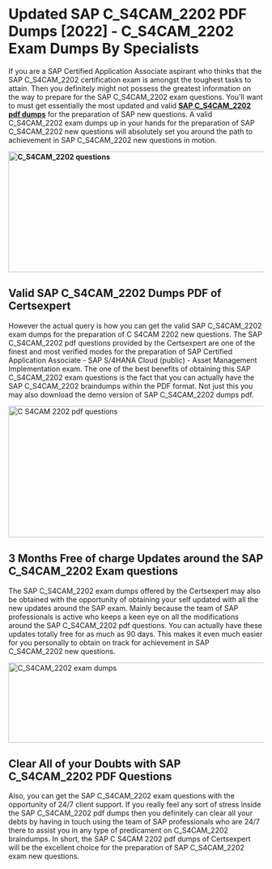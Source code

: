 <h1><strong>Updated SAP C_S4CAM_2202 PDF Dumps [2022] - C_S4CAM_2202 Exam Dumps By Specialists&nbsp;</strong></h1>
<p><span style="font-weight: 400;">If you are a SAP Certified Application Associate aspirant who thinks that the SAP C_S4CAM_2202 certification exam is amongst the toughest tasks to attain. Then you definitely might not possess the greatest information on the way to prepare for the SAP C_S4CAM_2202 exam questions. You'll want to must get essentially the most updated and valid <strong><a href="https://www.certsexpert.com/C_S4CAM_2202-pdf-questions.html">SAP C_S4CAM_2202 pdf dumps</a></strong> for the preparation of SAP new questions. A valid  C_S4CAM_2202 exam dumps up in your hands for the preparation of SAP C_S4CAM_2202 new questions will absolutely set you around the path to achievement in SAP C_S4CAM_2202 new questions in motion.</span></p>
<p><span style="font-weight: 400;"><strong><img style="display: block; margin-left: auto; margin-right: auto;" src="https://i.ibb.co/QXh983F/73475278-2429792180625311-4586132736837681152-n.jpg" alt="C_S4CAM_2202 questions" width="632" height="238" /></strong></span></p>
<h2><strong>Valid SAP C_S4CAM_2202 Dumps PDF of Certsexpert</strong></h2>
<p><span style="font-weight: 400;">However the actual query is how you can get the valid SAP C_S4CAM_2202 exam dumps for the preparation of C S4CAM 2202 new questions. The SAP C_S4CAM_2202 pdf questions provided by the Certsexpert are one of the finest and most verified modes for the preparation of SAP Certified Application Associate - SAP S/4HANA Cloud (public) - Asset Management Implementation exam. The one of the best benefits of obtaining this SAP C_S4CAM_2202 exam questions is the fact that you can actually have the SAP C_S4CAM_2202 braindumps within the PDF format. Not just this you may also download the demo version of SAP C_S4CAM_2202 dumps pdf.</span></p>
<p><span style="font-weight: 400;"><img style="display: block; margin-left: auto; margin-right: auto;" src="https://i.ibb.co/Jd8hN2L/76714008-3182067705200142-8735104740007870464-n.jpg" alt="C S4CAM 2202 pdf questions" width="701" height="259" /></span></p>
<h2><strong>3 Months Free of charge Updates around the SAP C_S4CAM_2202 Exam questions</strong></h2>
<p><span style="font-weight: 400;">The SAP C_S4CAM_2202 exam dumps offered by the Certsexpert may also be obtained with the opportunity of obtaining your self updated with all the new updates around the SAP exam. Mainly because the team of SAP professionals is active who keeps a keen eye on all the modifications around the SAP C_S4CAM_2202 pdf questions. You can actually have these updates totally free for as much as 90 days. This makes it even much easier for you personally to obtain on track for achievement in SAP C_S4CAM_2202 new questions.</span></p>
<p><span style="font-weight: 400;"><a href="https://www.certsexpert.com/C_S4CAM_2202-pdf-questions.html"><img style="display: block; margin-left: auto; margin-right: auto;" src="https://i.ibb.co/TMnKrkJ/75398236-424489711531572-5064688549987614720-n.jpg" alt="C_S4CAM_2202 exam dumps" width="714" height="158" /></a></span></p>
<h2><strong>Clear All of your Doubts with SAP C_S4CAM_2202 PDF Questions</strong></h2>
<p>Also, you can get the SAP C_S4CAM_2202 exam questions with the opportunity of 24/7 client support. If you really feel any sort of stress inside the SAP C_S4CAM_2202 pdf dumps then you definitely can clear all your debts by having in touch using the team of SAP professionals who are 24/7 there to assist you in any type of predicament on  C_S4CAM_2202 braindumps. In short, the SAP C S4CAM 2202 pdf dumps of Certsexpert will be the excellent choice for the preparation of SAP C_S4CAM_2202 exam new questions.</p>
